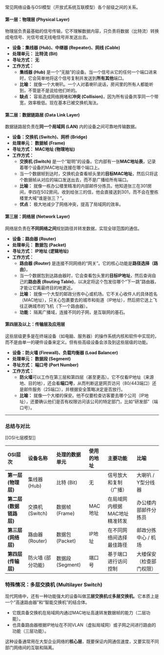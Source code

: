 常见网络设备与OSI模型（开放式系统互联模型）各个层级之间的关系。

#### 第一层：物理层 (Physical Layer)

物理层负责最基础的信号传输，它不理解数据内容，只负责将数据（比特流）转换成电信号、光信号或无线电信号并发送出去。

*   **设备：集线器 (Hub)、中继器 (Repeater)、网线 (Cable)**
*   **处理单元：** **比特流 (Bit)**
*   **寻址方式：** **无**
*   **工作方式：**
    *   **集线器 (Hub)** 是一个“无脑”的设备。当一个信号从它的任何一个端口进来时，它会简单地将这个信号复制并发送到**所有其他**端口。
    *   **比喻：** 就像一个大喇叭。一个人对着喇叭说话，房间里的所有人都能听到，不管是不是说给他们听的。
    *   **缺点：** 容易造成网络拥堵和**冲突 (Collision)**，因为所有设备共享同一个带宽，效率极低。现在基本已被交换机淘汰。

#### 第二层：数据链路层 (Data Link Layer)

数据链路层负责在**同一个局域网 (LAN)** 内的设备之间可靠地传输数据。

*   **设备：交换机 (Switch)、网桥 (Bridge)**
*   **处理单元：** **数据帧 (Frame)**
*   **寻址方式：** **MAC地址 (物理地址)**
*   **工作方式：**
    *   **交换机 (Switch)** 是一个“聪明”的设备。它内部有一张**MAC地址表**，记录着哪个设备的MAC地址连接在哪个端口上。
    *   当一个数据帧到达时，交换机会查看帧头里的**目标MAC地址**，然后只将这个数据帧从对应的端口发送出去，而不是广播给所有端口。
    *   **比喻：** 就像一栋办公楼里精准的内部邮件分拣员。他知道张三在301房间，李四在502房间。收到给张三的信，他会直接送到301，而不会在整栋楼里大喊“谁是张三？”。
    *   **优点：** 极大地减少了网络冲突，提高了局域网的效率。

#### 第三层：网络层 (Network Layer)

网络层负责在**不同网络之间**规划路径并转发数据，实现全球范围的通信。

*   **设备：路由器 (Router)**
*   **处理单元：** **数据包 (Packet)**
*   **寻址方式：** **IP地址 (逻辑地址)**
*   **工作方式：**
    *   **路由器 (Router)** 是连接不同网络的“网关”。它的核心功能是**路径选择（路由）**。
    *   当一个数据包到达路由器时，它会查看包头里的**目标IP地址**，然后查询自己的**路由表 (Routing Table)**，以决定将这个包发往哪个“下一跳”路由器，才能让它离最终目的地更近。
    *   **比喻：** 就像一个大型的邮政分拣中心或机场。它不关心收件人的具体姓名（MAC地址），只关心包裹要去的城市和街道（IP地址），然后把它送上飞往正确城市的飞机（下一个路由器）。
    *   **功能：** 隔离广播域，连接不同的子网，是互联网的基石。

#### 第四层及以上：传输层及应用层

这些层级更多是在终端设备（如电脑、服务器）的操作系统内核和软件中实现的，而不是由单一的硬件设备来定义。但有些高级设备会涉及到这些层级的功能。

*   **设备：防火墙 (Firewall)、负载均衡器 (Load Balancer)**
*   **处理单元：** **数据段 (Segment)**
*   **寻址方式：** **端口号 (Port Number)**
*   **工作方式：**
    *   **防火墙**可以工作在第三层和第四层（甚至更高）。它不仅看IP地址（来源地、目的地），还会看**端口号**，从而判断这是网页访问（80/443端口）还是邮件服务（25端口），并根据安全策略决定是否放行。
    *   **比喻：** 就像一个大楼的保安。他不仅要检查访客要去哪个公司（IP地址），还要确认他们是否有权限访问该公司的特定部门，比如“研发部”（端口号）。

---

### 总结与对比
[[OSI七层模型]]

| OSI层次           | 设备名称         | 处理的数据单元       | 使用的地址 | 主要功能             | 比喻           |
| :-------------- | :----------- | :------------ | :---- | :--------------- | :----------- |
| **第一层 (物理层)**   | 集线器 (Hub)    | 比特 (Bit)      | 无     | 信号放大和复制（广播）      | 大喇叭 / Y型分线器  |
| **第二层 (数据链路层)** | 交换机 (Switch) | 数据帧 (Frame)   | MAC地址 | 在局域网内根据MAC地址精准转发 | 办公楼内部邮件分拣员   |
| **第三层 (网络层)**   | 路由器 (Router) | 数据包 (Packet)  | IP地址  | 在不同网络间选择最佳路径     | 邮政分拣中心 / 机场  |
| **第四层 (传输层)**   | 防火墙 (部分功能)   | 数据段 (Segment) | 端口号   | 基于端口进行访问控制       | 大楼保安（检查部门权限） |

### 特殊情况：多层交换机 (Multilayer Switch)

现代网络中，还有一种功能强大的设备叫做**三层交换机**或**多层交换机**。它本质上是一个“高速路由器”和“智能交换机”的结合体。
*   它既具备交换机在局域网内通过MAC地址高速转发数据帧的能力（二层功能）。
*   也具备路由器根据IP地址在不同VLAN（虚拟局域网）或子网之间进行路由的功能（三层功能）。

这种设备通常用在大型企业网络的**核心层**，既要保证内网通信速度，又要实现不同部门网络间的互联和隔离。